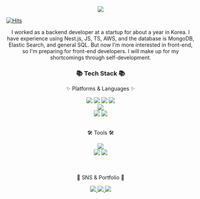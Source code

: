 <div align=center>
	     <img src="https://capsule-render.vercel.app/api?type=waving&color=auto&height=200&section=header&text=Jay%20Github!&fontSize=90" />	
</div>


[![Hits](https://hits.seeyoufarm.com/api/count/incr/badge.svg?url=https%3A%2F%2Fgithub.com%2FJUNGganzi&count_bg=%2379C83D&title_bg=%23555555&icon=&icon_color=%23E7E7E7&title=Hits&edge_flat=false)](https://github.com/JUNGganzi)
<p align=center>
I worked as a backend developer at a startup for about a year in Korea.    
I have experience using Nest.js, JS, TS, AWS, and the database is MongoDB, Elastic Search, and general SQL.   
But now I'm more interested in front-end, so I'm preparing for front-end developers.   
I will make up for my shortcomings through self-development.
</p>
<div align=center>
	     <h3>📚 Tech Stack 📚</h3>
	     <p>✨ Platforms & Languages ✨</p>
</div>
<div align="center">
	     <img src="https://img.shields.io/badge/HTML5-E34F26?style=flat&logo=HTML5&logoColor=white" />
	     <img src="https://img.shields.io/badge/CSS3-1572B6?style=flat&logo=CSS3&logoColor=white" />
	     <img src="https://img.shields.io/badge/JavaScript-F7DF1E?style=flat&logo=JavaScript&logoColor=white" />
	     <img src="https://img.shields.io/badge/TypeScript-3178C6?style=flat&logo=TypeScript&logoColor=white" />
	     <br>
	     <img src="https://img.shields.io/badge/Bootstrap-7952B3?style=flat&logo=Bootstrap&logoColor=white" />
	     <br>
	     <img src="https://img.shields.io/badge/MySQL-4479A1?style=flat&logo=MySQL&logoColor=white" />
	     <img src="https://img.shields.io/badge/Linux-FCC624?style=flat&logo=Linux&logoColor=white" />
</div>
     <br>
<div align=center>
	     <p>🛠 Tools 🛠</p>
</div>
<div align=center>
	     <img src="https://img.shields.io/badge/Visual%20Studio%20Code-007ACC?style=flat&logo=VisualStudioCode&logoColor=white" />
	     <br>
	     <img src="https://img.shields.io/badge/AWS-232F3E?style=flat&logo=AmazonAWS&logoColor=white" />
	     <img src="https://img.shields.io/badge/GitHub-181717?style=flat&logo=GitHub&logoColor=white" />
</div>
<br>
<br>
<div align=center>
	     <p>🎨 SNS & Portfolio 🎨</p>
</div>
<div align=center>
	     <a href="https://ganzicoder.tistory.com/">
		      <img src="https://img.shields.io/badge/Blog-FF9800?style=flat&logo=Blogger&logoColor=white" />
	     </a>
	     <a href="wjdwjd1501@gmail.com">
		      <img src="https://img.shields.io/badge/Mail-30B980?style=flat&logo=Gmail&logoColor=white" />
     	</a>
	     <a href="https://phantom-quill-993.notion.site/Algorithm-study-journal-4bc9698461404138a6dcb242353d29a4">
		     <img src="https://img.shields.io/badge/Notion-000000?style=flat&logo=Notion&logoColor=white" />
	     </a>
	<br>
</div>

<!-- <div align=center>
	<br>
<img src="https://github-readme-stats.vercel.app/api/top-langs/?username=jungwonJung&layout=compact">

</div> -->



  
